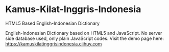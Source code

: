 # Kamus-Kilat-Inggris-Indonesia
HTML5 Based English-Indonesian Dictionary

English-Indonesian Dictionary based on HTML5 and JavaScript. No server side database used, only plain JavaScript codes. Visit the demo page here: https://kamuskilatinggrisindonesia.ciihuy.com
